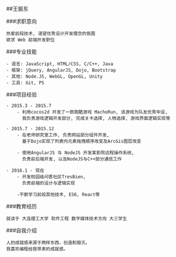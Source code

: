 ##王振东

###求职意向

	热爱前段技术, 渴望优秀设计开发理念的氛围
	欲求 Web 前端开发职位

###专业技能

	- 语言: JavaScript, HTML/CSS, C/C++, Java
	- 框架: jQuery, AngularJS, Dojo, Bootstrap
	- 其他: Node.JS, WebGL, OpenGL, Unity
	- 工具: Git, PS

###项目经验
	
	- 2015.3 - 2015.7
		- 利用cocos2d 开发了一款跑酷游戏 MachoRun, 该游戏为队友优秀毕设,
		  我负责游戏逻辑开发部分, 完成关卡选择, 人物选择, 游戏界面逻辑实现等
	
	- 2015.7 - 2015.12
		- 在老师研究室工作, 负责网站部分组件开发, 
		  基于Dojo实现了列表内元素拖拽顺序改变及ArcGis图层改变
		
		- 使用AngularJS 与 NodeJS 开发某影院远程操作系统, 
		  负责前后端开发, 以及NodeJS与C++部分通信工作
		
	- 2016.1 - 现在	
		- 开发校园级问答社区TresBien, 
		  负责前端的设计与逻辑实现
		
		-不断学习前段其他技术, ES6, React等

###教育经历

	就读于 大连理工大学 软件工程 数字媒体技术方向 大三学生

###自我介绍

	人的成就感来源于两样东西，创造和毁灭。
	我喜欢编程给我带来的成就感。
		